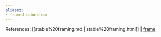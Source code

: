 ```yaml
---
aliases:
- framed cobordism
---
```















References: [[stable%20framing.md | stable%20framing.html]] \| [frame](frame)
